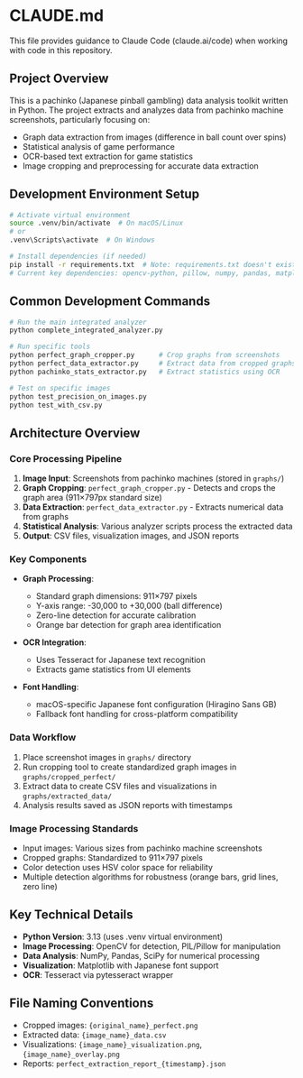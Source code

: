 # CLAUDE.md

This file provides guidance to Claude Code (claude.ai/code) when working with code in this repository.

## Project Overview

This is a pachinko (Japanese pinball gambling) data analysis toolkit written in Python. The project extracts and analyzes data from pachinko machine screenshots, particularly focusing on:
- Graph data extraction from images (difference in ball count over spins)
- Statistical analysis of game performance
- OCR-based text extraction for game statistics
- Image cropping and preprocessing for accurate data extraction

## Development Environment Setup

```bash
# Activate virtual environment
source .venv/bin/activate  # On macOS/Linux
# or
.venv\Scripts\activate  # On Windows

# Install dependencies (if needed)
pip install -r requirements.txt  # Note: requirements.txt doesn't exist yet
# Current key dependencies: opencv-python, pillow, numpy, pandas, matplotlib, pytesseract
```

## Common Development Commands

```bash
# Run the main integrated analyzer
python complete_integrated_analyzer.py

# Run specific tools
python perfect_graph_cropper.py      # Crop graphs from screenshots
python perfect_data_extractor.py     # Extract data from cropped graphs
python pachinko_stats_extractor.py   # Extract statistics using OCR

# Test on specific images
python test_precision_on_images.py
python test_with_csv.py
```

## Architecture Overview

### Core Processing Pipeline
1. **Image Input**: Screenshots from pachinko machines (stored in `graphs/`)
2. **Graph Cropping**: `perfect_graph_cropper.py` - Detects and crops the graph area (911×797px standard size)
3. **Data Extraction**: `perfect_data_extractor.py` - Extracts numerical data from graphs
4. **Statistical Analysis**: Various analyzer scripts process the extracted data
5. **Output**: CSV files, visualization images, and JSON reports

### Key Components

- **Graph Processing**:
  - Standard graph dimensions: 911×797 pixels
  - Y-axis range: -30,000 to +30,000 (ball difference)
  - Zero-line detection for accurate calibration
  - Orange bar detection for graph area identification

- **OCR Integration**:
  - Uses Tesseract for Japanese text recognition
  - Extracts game statistics from UI elements

- **Font Handling**:
  - macOS-specific Japanese font configuration (Hiragino Sans GB)
  - Fallback font handling for cross-platform compatibility

### Data Workflow
1. Place screenshot images in `graphs/` directory
2. Run cropping tool to create standardized graph images in `graphs/cropped_perfect/`
3. Extract data to create CSV files and visualizations in `graphs/extracted_data/`
4. Analysis results saved as JSON reports with timestamps

### Image Processing Standards
- Input images: Various sizes from pachinko machine screenshots
- Cropped graphs: Standardized to 911×797 pixels
- Color detection uses HSV color space for reliability
- Multiple detection algorithms for robustness (orange bars, grid lines, zero line)

## Key Technical Details

- **Python Version**: 3.13 (uses .venv virtual environment)
- **Image Processing**: OpenCV for detection, PIL/Pillow for manipulation
- **Data Analysis**: NumPy, Pandas, SciPy for numerical processing
- **Visualization**: Matplotlib with Japanese font support
- **OCR**: Tesseract via pytesseract wrapper

## File Naming Conventions
- Cropped images: `{original_name}_perfect.png`
- Extracted data: `{image_name}_data.csv`
- Visualizations: `{image_name}_visualization.png`, `{image_name}_overlay.png`
- Reports: `perfect_extraction_report_{timestamp}.json`